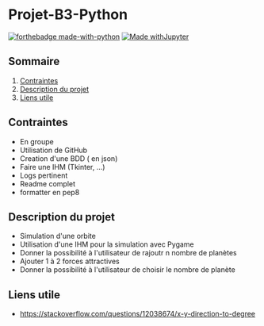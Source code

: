 # Projet-B3-Python

[![forthebadge made-with-python](http://ForTheBadge.com/images/badges/made-with-python.svg)](https://www.python.org/) [![Made withJupyter](https://img.shields.io/badge/Made%20with-Jupyter-orange?style=for-the-badge&logo=Jupyter)](https://jupyter.org/try)

## Sommaire
1. [Contraintes](#contraintes)
2. [Description du projet](#description-du-projet)
3. [Liens utile](#liens-utile)


## Contraintes
- En groupe 
- Utilisation de GitHub
- Creation d'une BDD ( en json)
- Faire une IHM (Tkinter, ...)
- Logs pertinent
- Readme complet
- formatter en pep8

## Description du projet
- Simulation d'une orbite 
- Utilisation d'une IHM pour la simulation avec Pygame
- Donner la possibilité à l'utilisateur de rajoutr n nombre de planètes 
- Ajouter 1 à 2 forces attractives 
- Donner la possibilité à l'utilisateur de choisir le nombre de planète

## Liens utile
- https://stackoverflow.com/questions/12038674/x-y-direction-to-degree
